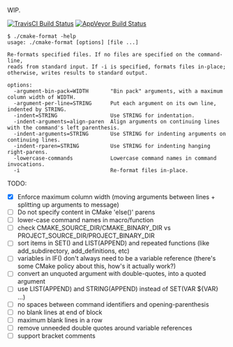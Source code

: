 WIP.

[![TravisCI Build Status](https://travis-ci.org/ligfx/cmake-format.svg?branch=master)](https://travis-ci.org/ligfx/cmake-format)
[![AppVeyor Build Status](https://ci.appveyor.com/api/projects/status/yjeg0k27l9lbyd3v?svg=true)](https://ci.appveyor.com/project/ligfx/cmake-format)

```
$ ./cmake-format -help
usage: ./cmake-format [options] [file ...]

Re-formats specified files. If no files are specified on the command-line,
reads from standard input. If -i is specified, formats files in-place;
otherwise, writes results to standard output.

options:
  -argument-bin-pack=WIDTH       "Bin pack" arguments, with a maximum column width of WIDTH.
  -argument-per-line=STRING      Put each argument on its own line, indented by STRING.
  -indent=STRING                 Use STRING for indentation.
  -indent-arguments=align-paren  Align arguments on continuing lines with the command's left parenthesis.
  -indent-arguments=STRING       Use STRING for indenting arguments on continuing lines.
  -indent-rparen=STRING          Use STRING for indenting hanging right-parens.
  -lowercase-commands            Lowercase command names in command invocations.
  -i                             Re-format files in-place.
```

TODO:
- [x] Enforce maximum column width (moving arguments between lines + splitting up arguments to message)
- [ ] Do not specify content in CMake 'else()' parens
- [ ] lower-case command names in macro/function
- [ ] check CMAKE_SOURCE_DIR/CMAKE_BINARY_DIR vs PROJECT_SOURCE_DIR/PROJECT_BINARY_DIR
- [ ] sort items in SET() and LIST(APPEND) and repeated functions (like add_subdirectory, add_definitions, etc)
- [ ] variables in IF() don't always need to be a variable reference (there's some CMake policy about this, how's it actually work?)
- [ ] convert an unquoted argument with double-quotes, into a quoted argument
- [ ] use LIST(APPEND) and STRING(APPEND) instead of SET(VAR ${VAR} ...)
- [ ] no spaces between command identifiers and opening-parenthesis
- [ ] no blank lines at end of block
- [ ] maximum blank lines in a row
- [ ] remove unneeded double quotes around variable references
- [ ] support bracket comments
